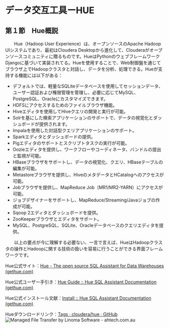 # データ交互工具ーHUE

## 第１節　Hue概説

　　Hue（Hadoop User Experience）は、オープンソースのApache Hadoop UIシステムであり、最初はCloudera Desktopから進化して、Clouderaがオープンソースコミュニティに贈るものです。HueはPythonのウェブフレームワークDjangoに基づいて実装されてる。Hueを使用することで、Web制御盤を通じてブラウザ上でHadoopクラスタと対話し、データを分析、処理できる。Hueが支持する機能には以下がある：

- デフォルトでは、軽量なSQLiteデータベースを使用してセッションデータ、ユーザー認証および権限管理を管理し、必要に応じてMySQL、PostgreSQL、Oracleにカスタマイズできます。
- HDFSにアクセスするためのファイルブラウザ機能。
- Hiveエディタを使用してHiveクエリの開発と実行が可能。
- Solrを基にした検索アプリケーションのサポートで、データの視覚化とダッシュボードが提供されます。
- Impalaを使用した対話型クエリアプリケーションのサポート。
- Sparkエディタとダッシュボードの提供。
- Pigエディタのサポートとスクリプトタスクの実行が可能。
- Oozieエディタを提供し、ワークフローやコーディネータ、バンドルの提出と監視が可能。
- HBaseブラウザをサポートし、データの視覚化、クエリ、HBaseテーブルの編集が可能。
- Metastoreブラウザを提供し、HiveのメタデータとHCatalogへのアクセスが可能。
- Jobブラウザを提供し、MapReduce Job（MR1/MR2-YARN）にアクセスが可能。
- ジョブデザイナーをサポートし、MapReduce/Streaming/Javaジョブの作成が可能。
- Sqoop 2エディタとダッシュボードを提供。
- ZooKeeperブラウザとエディタをサポート。
- MySQL、PostgreSQL、SQLite、Oracleデータベースのクエリエディタを提供。

　　以上の要点が今に理解する必要ない、一言で言えば、HueはHadoopクラスタの操作とHadoopに関する技術の扱いを容易に行うことができる界面フレームワークです。

Hue公式サイト：[Hue - The open source SQL Assistant for Data Warehouses (gethue.com)](https://gethue.com/)

Hue公式ユーザー手引き：[Hue Guide :: Hue SQL Assistant Documentation (gethue.com)](https://docs.gethue.com/)

Hue公式インストール文献：[Install :: Hue SQL Assistant Documentation (gethue.com)](https://docs.gethue.com/administrator/installation/install/)

Hueダウンロードリンク：[Tags · cloudera/hue · GitHub](https://github.com/cloudera/hue/tags)![Managed File Transfer by Linoma Software - ahtech.com.au](https://image.slidesharecdn.com/presentation2-180418102950/95/big-data-86-638.jpg?cb=1524047741)
